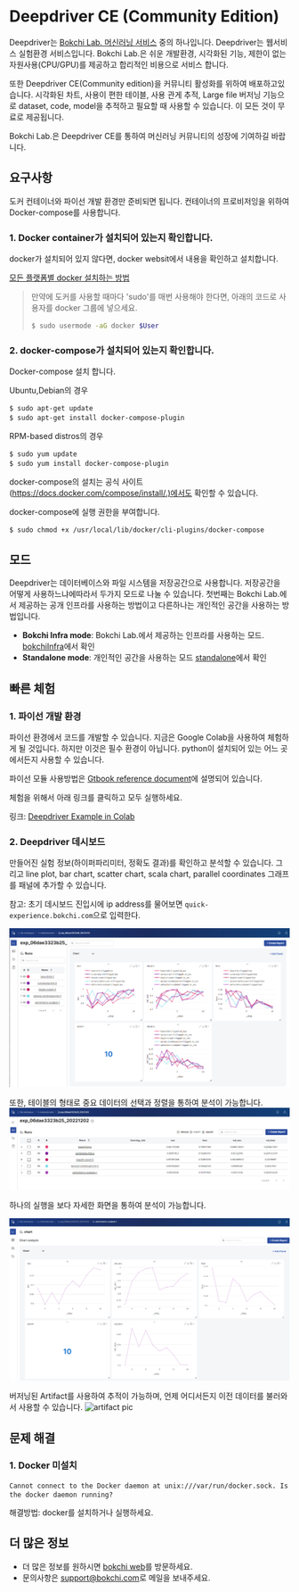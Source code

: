 # Deepdriver CE (Community Edition)
Deepdriver는 [Bokchi Lab. 머신러닝 서비스](https://bokchi.com) 중의 하나입니다. Deepdriver는 웹서비스 실험환경 서비스입니다. Bokchi Lab.은 쉬운 개발환경, 시각화된 기능, 제한이 없는 자원사용(CPU/GPU)를 제공하고 합리적인 비용으로 서비스 합니다. 

또한 Deepdriver CE(Community edition)을 커뮤니티 활성화를 위하여 배포하고있습니다. 시각화된 차트, 사용이 편한 테이블, 사용 관게 추적, Large file 버저닝 기능으로 dataset, code, model을 추적하고 필요할 때 사용할 수 있습니다. 이 모든 것이 무료로 제공됩니다.

Bokchi Lab.은 Deepdriver CE를 통하여 머신러닝 커뮤니티의 성장에 기여하길 바랍니다.   



## 요구사항

도커 컨테이너와 파이선 개발 환경만 준비되면 됩니다. 컨테이너의 프로비저잉을 위하여 Docker-compose를 사용합니다. 

### 1. Docker container가 설치되어 있는지 확인합니다. 

docker가 설치되어 있지 않다면, docker websit에서 내용을 확인하고 설치합니다. 

[모든 플랫폼별 docker 설치하는 방법](https://docs.docker.com/engine/install/)

> 만약에 도커를 사용할 때마다 'sudo'를 매번 사용해야 한다면, 아래의 코드로 사용자를 docker 그룹에 넣으세요. 
>
> ```bash
> $ sudo usermode -aG docker $User
> ```

### 2. docker-compose가 설치되어 있는지 확인합니다. 

Docker-compose 설치 합니다. 

Ubuntu,Debian의 경우

```bash 
$ sudo apt-get update
$ sudo apt-get install docker-compose-plugin

```

RPM-based distros의 경우

```bash
$ sudo yum update
$ sudo yum install docker-compose-plugin

```

docker-compose의 설치는 공식 사이트(https://docs.docker.com/compose/install/.)에서도 확인할 수 있습니다. 

docker-compose에 실행 권한을 부여합니다. 

```bash
$ sudo chmod +x /usr/local/lib/docker/cli-plugins/docker-compose

```





## 모드

Deepdriver는 데이터베이스와 파일 시스템을 저장공간으로 사용합니다. 저장공간을 어떻게 사용하느냐에따라서 두가지 모드로 나눌 수 있습니다. 첫번째는 Bokchi Lab.에서 제공하는 공개 인프라를 사용하는 방법이고 다른하나는 개인적인 공간을 사용하는 방법입니다. 

- **Bokchi Infra mode**: Bokchi Lab.에서 제공하는 인프라를 사용하는 모드. [bokchiInfra](./bokchiInfra)에서 확인
- **Standalone mode**: 개인적인 공간을 사용하는 모드 [standalone](./standalone)에서 확인





## 빠른 체험

### 1. 파이선 개발 환경

파이선 환경에서 코드를 개발할 수 있습니다. 지금은 Google Colab을 사용하여 체험하게 될 것입니다. 하지만 이것은 필수 환경이 아닙니다. python이 설치되어 있는 어느 곳에서든지 사용할 수 있습니다. 

파이선 모듈 사용방법은 [Gtbook reference document](https://bokchi.gitbook.io/deepdriver-ce/)에 설명되어 있습니다. 

체험을 위해서 아래 링크를 클릭하고 모두 실행하세요. 

링크: [Deepdriver Example in Colab](https://colab.research.google.com/github/molabokchi/bokchi_open_lab/blob/main/deepdriver.ipynb)



### 2. Deepdriver 데시보드 

만들어진 실험 정보(하이퍼파리미터, 정확도 결과)를 확인하고 분석할 수 있습니다. 그리고 line plot, bar chart, scatter chart, scala chart, parallel coordinates 그래프를 패널에 추가할 수 있습니다. 

참고: 초기 데시보드 진입시에 ip address를 물어보면 `quick-experience.bokchi.com`으로 입력한다.

![exp_chart pic](https://github.com/molabokchi/deepdriver_ce/blob/3b6e9346f1b1bab8ddc07ebe839b8d1c6b28e306/etc/pic/exper_charts1.png)

또한, 테이블의 형태로 중요 데이터의 선택과 정렬을 통하여 분석이 가능합니다.
![exp_table pic](https://github.com/molabokchi/deepdriver_ce/blob/3b6e9346f1b1bab8ddc07ebe839b8d1c6b28e306/etc/pic/exper_table.png)

하나의 실행을 보다 자세한 화면을 통하여 분석이 가능합니다. 

![run_chart pic](https://github.com/molabokchi/deepdriver_ce/blob/3b6e9346f1b1bab8ddc07ebe839b8d1c6b28e306/etc/pic/run_charts1.png)

버저닝된 Artifact를 사용하여 추적이 가능하며, 언제 어디서든지 이전 데이터를 불러와서 사용할 수 있습니다. 
 ![artifact pic](arti_overview.png)



## 문제 해결

### 1. Docker 미설치

```
Cannot connect to the Docker daemon at unix:///var/run/docker.sock. Is the docker daemon running?
```

해결방법: docker를 설치하거나 실행하세요.



## 더 많은 정보

- 더 많은 정보를 원하시면 [bokchi web](https://bokchi.com)를 방문하세요.
- 문의사항은 <support@bokchi.com>로 메일을 보내주세요. 



